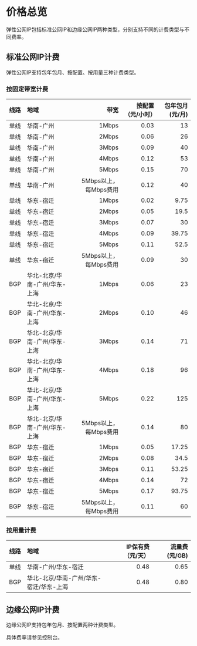 # 价格总览

弹性公网IP包括标准公网IP和边缘公网IP两种类型，分别支持不同的计费类型与不同费率。

## 标准公网IP计费

弹性公网IP支持包年包月、按配置、按用量三种计费类型。

### 按固定带宽计费

线路	| 地域	| 带宽	| 按配置（元/小时）	 |包年包月(元/月) |
:---|:--- |---: |---: |---: |
单线	| 华南-广州 | 1Mbps | 0.03	| 13	|
单线	| 华南-广州 | 2Mbps | 0.06	| 26	|
单线	| 华南-广州 | 3Mbps | 0.09	| 40	|
单线	| 华南-广州 | 4Mbps | 0.12	| 53	|
单线	| 华南-广州 | 5Mbps | 0.15	| 70	|
单线	| 华南-广州 | 5Mbps以上，每Mbps费用 | 0.12 |	 40	|
单线	| 华东-宿迁 | 1Mbps | 0.02	| 9.75	|
单线	| 华东-宿迁 | 2Mbps | 0.05	| 19.5	|
单线	| 华东-宿迁 | 3Mbps | 0.07	| 30	|
单线	| 华东-宿迁 | 4Mbps | 0.09	| 39.75	|
单线	| 华东-宿迁 | 5Mbps | 0.11	| 52.5	|
单线	| 华东-宿迁 | 5Mbps以上，每Mbps费用 | 0.09 |	 30	|
BGP	| 华北-北京/华南-广州/华东-上海 | 1Mbps | 0.06	| 23	|
BGP	| 华北-北京/华南-广州/华东-上海 | 2Mbps | 0.10	| 46	|
BGP | 华北-北京/华南-广州/华东-上海 | 3Mbps | 0.14	| 71	|
BGP	| 华北-北京/华南-广州/华东-上海 | 4Mbps | 0.18	| 96	|
BGP	| 华北-北京/华南-广州/华东-上海 | 5Mbps | 0.22	| 125	|
BGP	| 华北-北京/华南-广州/华东-上海 | 5Mbps以上，每Mbps费用 | 0.14 | 80	|
BGP	| 华东-宿迁 | 1Mbps | 0.05	| 17.25	|
BGP	| 华东-宿迁 | 2Mbps | 0.08	| 34.5	|
BGP | 华东-宿迁 | 3Mbps | 0.11	| 53.25	|
BGP	| 华东-宿迁 | 4Mbps | 0.14	| 72	|
BGP	| 华东-宿迁 | 5Mbps | 0.17	| 93.75	|
BGP	| 华东-宿迁 | 5Mbps以上，每Mbps费用 | 0.11 | 60	|
 


### 按用量计费

线路	| 地域	| IP保有费（元/天）	 |流量费(元/GB) |
:---|:--- |---: |---: |
单线	| 华南-广州/华东-宿迁 | 0.48 | 0.65	|
BGP	| 华北-北京/华南-广州/华东-宿迁/华东-上海 | 0.48 | 0.80	|

## 边缘公网IP计费

边缘公网IP支持包年包月、按配置两种计费类型。

具体费率请参见控制台。
